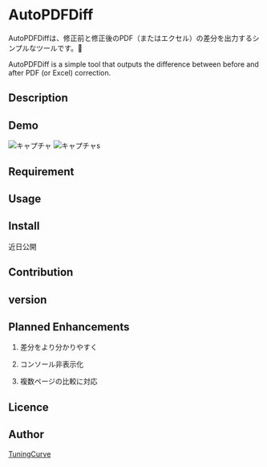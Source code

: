 AutoPDFDiff
====


AutoPDFDiffは、修正前と修正後のPDF（またはエクセル）の差分を出力するシンプルなツールです。📑

AutoPDFDiff is a simple tool that outputs the difference between before and after PDF (or Excel) correction.

## Description

## Demo
![キャプチャ](https://user-images.githubusercontent.com/74825094/100531124-c4bc4a00-323d-11eb-815b-e9d82e7c7374.PNG)
![キャプチャs](https://user-images.githubusercontent.com/74825094/100531161-1d8be280-323e-11eb-95d1-cae3e50e50ec.PNG)

## Requirement

## Usage

## Install
近日公開

## Contribution

## version


## Planned Enhancements
1. 差分をより分かりやすく

2. コンソール非表示化

3. 複数ページの比較に対応

## Licence

## Author
[TuningCurve](https://github.com/TuningCurve)

